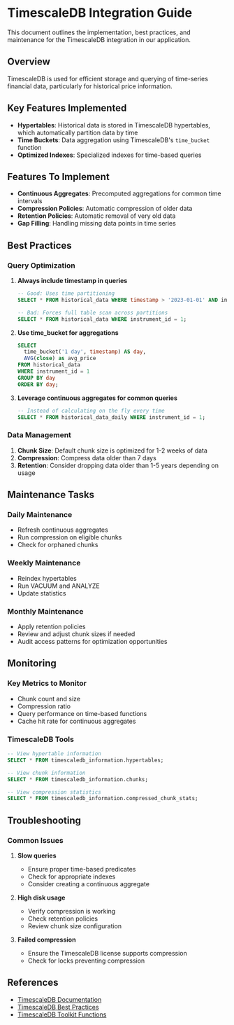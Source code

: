 # TimescaleDB Integration Guide

This document outlines the implementation, best practices, and maintenance for the TimescaleDB integration in our application.

## Overview

TimescaleDB is used for efficient storage and querying of time-series financial data, particularly for historical price information.

## Key Features Implemented

- **Hypertables**: Historical data is stored in TimescaleDB hypertables, which automatically partition data by time
- **Time Buckets**: Data aggregation using TimescaleDB's `time_bucket` function
- **Optimized Indexes**: Specialized indexes for time-based queries

## Features To Implement

- **Continuous Aggregates**: Precomputed aggregations for common time intervals
- **Compression Policies**: Automatic compression of older data
- **Retention Policies**: Automatic removal of very old data
- **Gap Filling**: Handling missing data points in time series

## Best Practices

### Query Optimization

1. **Always include timestamp in queries**
   ```sql
   -- Good: Uses time partitioning
   SELECT * FROM historical_data WHERE timestamp > '2023-01-01' AND instrument_id = 1;
   
   -- Bad: Forces full table scan across partitions
   SELECT * FROM historical_data WHERE instrument_id = 1;
   ```

2. **Use time_bucket for aggregations**
   ```sql
   SELECT 
     time_bucket('1 day', timestamp) AS day,
     AVG(close) as avg_price
   FROM historical_data
   WHERE instrument_id = 1
   GROUP BY day
   ORDER BY day;
   ```

3. **Leverage continuous aggregates for common queries**
   ```sql
   -- Instead of calculating on the fly every time
   SELECT * FROM historical_data_daily WHERE instrument_id = 1;
   ```

### Data Management

1. **Chunk Size**: Default chunk size is optimized for 1-2 weeks of data
2. **Compression**: Compress data older than 7 days
3. **Retention**: Consider dropping data older than 1-5 years depending on usage

## Maintenance Tasks

### Daily Maintenance

- Refresh continuous aggregates
- Run compression on eligible chunks
- Check for orphaned chunks

### Weekly Maintenance

- Reindex hypertables
- Run VACUUM and ANALYZE
- Update statistics

### Monthly Maintenance

- Apply retention policies
- Review and adjust chunk sizes if needed
- Audit access patterns for optimization opportunities

## Monitoring

### Key Metrics to Monitor

- Chunk count and size
- Compression ratio
- Query performance on time-based functions
- Cache hit rate for continuous aggregates

### TimescaleDB Tools

```sql
-- View hypertable information
SELECT * FROM timescaledb_information.hypertables;

-- View chunk information
SELECT * FROM timescaledb_information.chunks;

-- View compression statistics
SELECT * FROM timescaledb_information.compressed_chunk_stats;
```

## Troubleshooting

### Common Issues

1. **Slow queries**
   - Ensure proper time-based predicates
   - Check for appropriate indexes
   - Consider creating a continuous aggregate

2. **High disk usage**
   - Verify compression is working
   - Check retention policies
   - Review chunk size configuration

3. **Failed compression**
   - Ensure the TimescaleDB license supports compression
   - Check for locks preventing compression

## References

- [TimescaleDB Documentation](https://docs.timescale.com/)
- [TimescaleDB Best Practices](https://docs.timescale.com/timescaledb/latest/how-to-guides/best-practices/)
- [TimescaleDB Toolkit Functions](https://docs.timescale.com/api/latest/hyperfunctions/)
